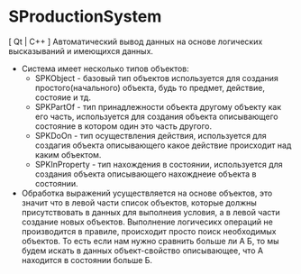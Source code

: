 # SProductionSystem
[ Qt | C++ ] Автоматический вывод данных на основе логических высказываний и имеющихся данных.

<ul>
  <li>
    Система имеет несколько типов объектов:
    <ul>
      <li>
        SPKObject - базовый тип объектов используется для создания простого(начального) объекта, будь то предмет, действие, состояие и тд. 
      </li>
      <li>
        SPKPartOf - тип принадлежности объекта другому объекту как его часть, используется для создания объекта описывающего состояние в котором один это часть другого.
      </li>
      <li>
        SPKDoOn - тип осуществления действия, используется для создагия объекта описывающего какое действие происходит над каким объектом.
      </li>
      <li>
        SPKInProperty - тип нахождения в состоянии, используется для создания объекта описывающего нахожднеие объекта в состоянии.
      </li>
    </ul>
  </li>
  <li>
    Обработка выражений усуществляется на основе объектов, это значит что в левой части список объектов, 
    которые должны присутствовать в данных для выполнеия условия, 
    а в левой части создание новых объектов. Выполнение логичесикх операций не производится в правиле, 
    происходит просто поиск необходимых объектов. То есть если нам нужно сравнить больше ли А Б, 
    то мы будем искать в данных объект-свойство описывающее, что А находится в состоянии больше Б.
  </li>
</ul>
